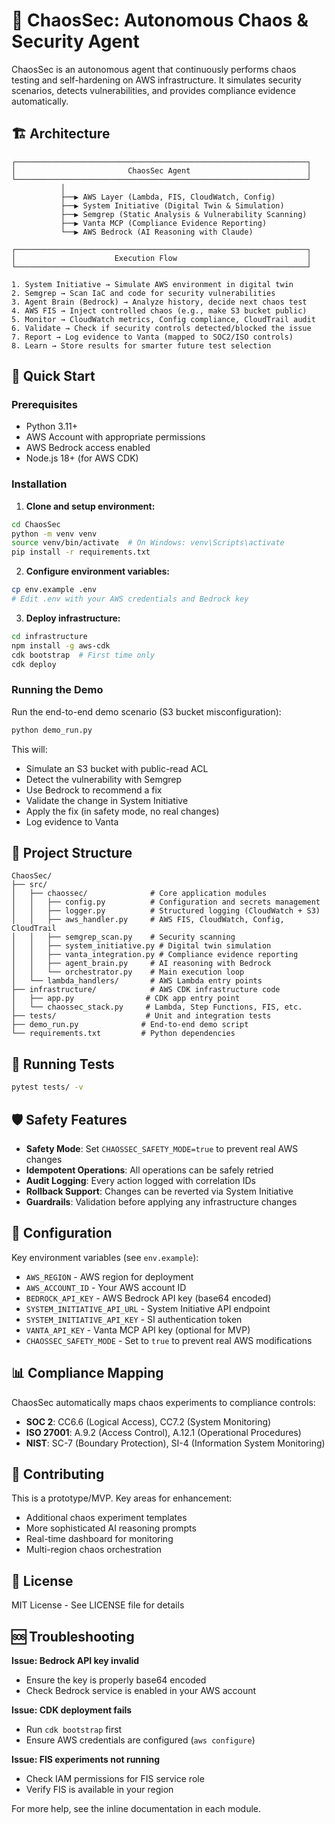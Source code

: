 # 🔐 ChaosSec: Autonomous Chaos & Security Agent

ChaosSec is an autonomous agent that continuously performs chaos testing and self-hardening on AWS infrastructure. It simulates security scenarios, detects vulnerabilities, and provides compliance evidence automatically.

## 🏗️ Architecture

```
┌─────────────────────────────────────────────────────────────────┐
│                         ChaosSec Agent                          │
└─────────────────────────────────────────────────────────────────┘
           │
           ├──▶ AWS Layer (Lambda, FIS, CloudWatch, Config)
           ├──▶ System Initiative (Digital Twin & Simulation)
           ├──▶ Semgrep (Static Analysis & Vulnerability Scanning)
           ├──▶ Vanta MCP (Compliance Evidence Reporting)
           └──▶ AWS Bedrock (AI Reasoning with Claude)

┌─────────────────────────────────────────────────────────────────┐
│                      Execution Flow                             │
└─────────────────────────────────────────────────────────────────┘

1. System Initiative → Simulate AWS environment in digital twin
2. Semgrep → Scan IaC and code for security vulnerabilities  
3. Agent Brain (Bedrock) → Analyze history, decide next chaos test
4. AWS FIS → Inject controlled chaos (e.g., make S3 bucket public)
5. Monitor → CloudWatch metrics, Config compliance, CloudTrail audit
6. Validate → Check if security controls detected/blocked the issue
7. Report → Log evidence to Vanta (mapped to SOC2/ISO controls)
8. Learn → Store results for smarter future test selection
```

## 🚀 Quick Start

### Prerequisites

- Python 3.11+
- AWS Account with appropriate permissions
- AWS Bedrock access enabled
- Node.js 18+ (for AWS CDK)

### Installation

1. **Clone and setup environment:**
```bash
cd ChaosSec
python -m venv venv
source venv/bin/activate  # On Windows: venv\Scripts\activate
pip install -r requirements.txt
```

2. **Configure environment variables:**
```bash
cp env.example .env
# Edit .env with your AWS credentials and Bedrock key
```

3. **Deploy infrastructure:**
```bash
cd infrastructure
npm install -g aws-cdk
cdk bootstrap  # First time only
cdk deploy
```

### Running the Demo

Run the end-to-end demo scenario (S3 bucket misconfiguration):

```bash
python demo_run.py
```

This will:
- Simulate an S3 bucket with public-read ACL
- Detect the vulnerability with Semgrep
- Use Bedrock to recommend a fix
- Validate the change in System Initiative
- Apply the fix (in safety mode, no real changes)
- Log evidence to Vanta

## 📁 Project Structure

```
ChaosSec/
├── src/
│   ├── chaossec/              # Core application modules
│   │   ├── config.py          # Configuration and secrets management
│   │   ├── logger.py          # Structured logging (CloudWatch + S3)
│   │   ├── aws_handler.py     # AWS FIS, CloudWatch, Config, CloudTrail
│   │   ├── semgrep_scan.py    # Security scanning
│   │   ├── system_initiative.py # Digital twin simulation
│   │   ├── vanta_integration.py # Compliance evidence reporting
│   │   ├── agent_brain.py     # AI reasoning with Bedrock
│   │   └── orchestrator.py    # Main execution loop
│   └── lambda_handlers/       # AWS Lambda entry points
├── infrastructure/            # AWS CDK infrastructure code
│   ├── app.py                # CDK app entry point
│   └── chaossec_stack.py     # Lambda, Step Functions, FIS, etc.
├── tests/                    # Unit and integration tests
├── demo_run.py              # End-to-end demo script
└── requirements.txt         # Python dependencies
```

## 🧪 Running Tests

```bash
pytest tests/ -v
```

## 🛡️ Safety Features

- **Safety Mode**: Set `CHAOSSEC_SAFETY_MODE=true` to prevent real AWS changes
- **Idempotent Operations**: All operations can be safely retried
- **Audit Logging**: Every action logged with correlation IDs
- **Rollback Support**: Changes can be reverted via System Initiative
- **Guardrails**: Validation before applying any infrastructure changes

## 🔧 Configuration

Key environment variables (see `env.example`):

- `AWS_REGION` - AWS region for deployment
- `AWS_ACCOUNT_ID` - Your AWS account ID
- `BEDROCK_API_KEY` - AWS Bedrock API key (base64 encoded)
- `SYSTEM_INITIATIVE_API_URL` - System Initiative API endpoint
- `SYSTEM_INITIATIVE_API_KEY` - SI authentication token
- `VANTA_API_KEY` - Vanta MCP API key (optional for MVP)
- `CHAOSSEC_SAFETY_MODE` - Set to `true` to prevent real AWS modifications

## 📊 Compliance Mapping

ChaosSec automatically maps chaos experiments to compliance controls:

- **SOC 2**: CC6.6 (Logical Access), CC7.2 (System Monitoring)
- **ISO 27001**: A.9.2 (Access Control), A.12.1 (Operational Procedures)
- **NIST**: SC-7 (Boundary Protection), SI-4 (Information System Monitoring)

## 🤝 Contributing

This is a prototype/MVP. Key areas for enhancement:
- Additional chaos experiment templates
- More sophisticated AI reasoning prompts
- Real-time dashboard for monitoring
- Multi-region chaos orchestration

## 📄 License

MIT License - See LICENSE file for details

## 🆘 Troubleshooting

**Issue: Bedrock API key invalid**
- Ensure the key is properly base64 encoded
- Check Bedrock service is enabled in your AWS account

**Issue: CDK deployment fails**
- Run `cdk bootstrap` first
- Ensure AWS credentials are configured (`aws configure`)

**Issue: FIS experiments not running**
- Check IAM permissions for FIS service role
- Verify FIS is available in your region

For more help, see the inline documentation in each module.

